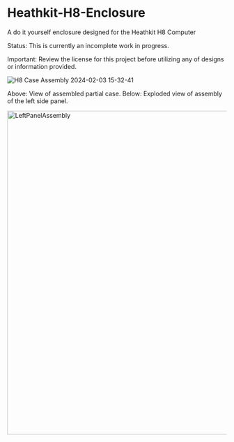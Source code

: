 # Heathkit-H8-Enclosure
A do it yourself enclosure designed for the Heathkit H8 Computer

Status: This is currently an incomplete work in progress.

Important: Review the license for this project before utilizing any of designs or information provided.


![H8 Case Assembly 2024-02-03 15-32-41](https://github.com/CraigBladow/Heathkit-H8-Enclosure/assets/114250647/57690e32-bb01-446b-bbca-963861f2d934)




Above: View of assembled partial case.  Below: Exploded view of assembly of the left side panel.

<img width="743" alt="LeftPanelAssembly" src="https://github.com/CraigBladow/Heathkit-H8-Enclosure/assets/114250647/eed28972-7ea1-47b1-9202-311482088302">


